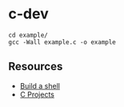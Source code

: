 # c-dev

```
cd example/
gcc -Wall example.c -o example
```

## Resources
- [Build a shell](https://brennan.io/2015/01/16/write-a-shell-in-c/)
- [C Projects](https://github.com/rby90/Project-Based-Tutorials-in-C)

